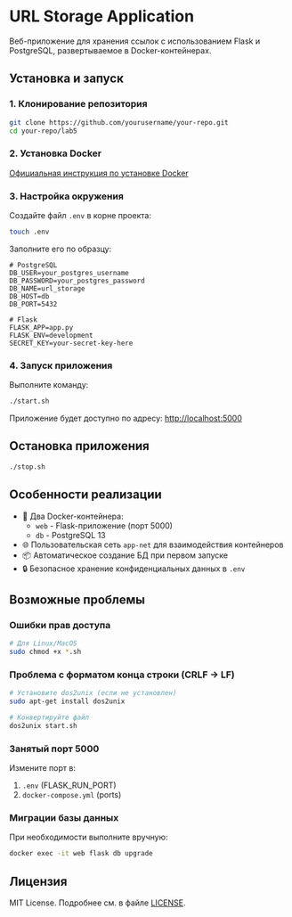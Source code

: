 # URL Storage Application

Веб-приложение для хранения ссылок с использованием Flask и PostgreSQL, развертываемое в Docker-контейнерах.

## Установка и запуск

### 1. Клонирование репозитория

```bash
git clone https://github.com/yourusername/your-repo.git
cd your-repo/lab5
```

### 2. Установка Docker

[Официальная инструкция по установке Docker](https://docs.docker.com/get-docker/)

### 3. Настройка окружения

Создайте файл `.env` в корне проекта:

```bash
touch .env
```

Заполните его по образцу:

```env
# PostgreSQL
DB_USER=your_postgres_username
DB_PASSWORD=your_postgres_password
DB_NAME=url_storage
DB_HOST=db
DB_PORT=5432

# Flask
FLASK_APP=app.py
FLASK_ENV=development
SECRET_KEY=your-secret-key-here
```

### 4. Запуск приложения

Выполните команду:

```bash
./start.sh
```

Приложение будет доступно по адресу: [http://localhost:5000](http://localhost:5000)

## Остановка приложения

```bash
./stop.sh
```

## Особенности реализации

- 🐳 Два Docker-контейнера: 
  - `web` - Flask-приложение (порт 5000)
  - `db` - PostgreSQL 13
- 🌐 Пользовательская сеть `app-net` для взаимодействия контейнеров
- 📦 Автоматическое создание БД при первом запуске
- 🔒 Безопасное хранение конфиденциальных данных в `.env`

## Возможные проблемы

### Ошибки прав доступа
```bash
# Для Linux/MacOS
sudo chmod +x *.sh
```

### Проблема с форматом конца строки (CRLF → LF)
```bash
# Установите dos2unix (если не установлен)
sudo apt-get install dos2unix

# Конвертируйте файл
dos2unix start.sh
```

### Занятый порт 5000
Измените порт в:
1. `.env` (FLASK_RUN_PORT)
2. `docker-compose.yml` (ports)

### Миграции базы данных
При необходимости выполните вручную:
```bash
docker exec -it web flask db upgrade
```

## Лицензия
MIT License. Подробнее см. в файле [LICENSE](LICENSE).
```
